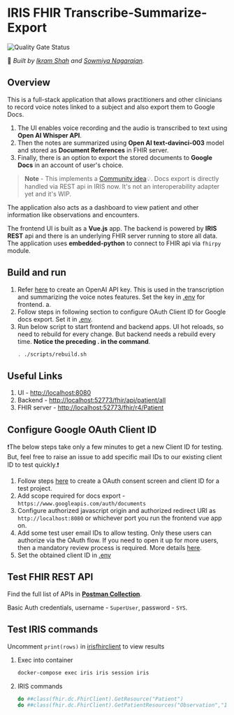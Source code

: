 # IRIS FHIR Transcribe-Summarize-Export

![Quality Gate Status](https://github.com/ikram-shah/iris-fhir-transcribe-summarize-export/actions/workflows/objectscript-quality.yml/badge.svg)

 🚀 *Built by [Ikram Shah](https://community.intersystems.com/user/ikram-shah) and [Sowmiya Nagarajan](https://community.intersystems.com/user/sowmiya-nagarajan).*

## Overview

This is a full-stack application that allows practitioners and other clinicians to record voice notes linked to a subject and also export them to Google Docs. 

1. The UI enables voice recording and the audio is transcribed to text using **Open AI Whisper API**.
2. Then the notes are summarized using **Open AI text-davinci-003** model and stored as **Document References** in FHIR server. 
3. Finally, there is an option to export the stored documents to **Google Docs** in an account of user's choice. 

> **Note** - This implements a [Community idea](https://ideas.intersystems.com/ideas/DPI-I-197)💡. Docs export is directly handled via REST api in IRIS now. It's not an interoperability adapter yet and it's WIP.

The application also acts as a dashboard to view patient and other information like observations and encounters.

The frontend UI is built as a **Vue.js** app. The backend is powered by **IRIS REST** api and there is an underlying FHIR server running to store all data. The application uses **embedded-python** to connect to FHIR api via `fhirpy` module.

## Build and run
1. Refer [here](https://www.howtogeek.com/885918/how-to-get-an-openai-api-key/) to create an OpenAI API key. This is used in the transcription and summarizing the voice notes features. Set the key in [.env](.env) for frontend.
    a. 
2. Follow steps in following section to configure OAuth Client ID for Google docs export. Set it in [.env](.env).
3. Run below script to start frontend and backend apps. UI hot reloads, so need to rebuild for every change. But backend needs a rebuild every time. **Notice the preceding . in the command**.
    ```bash
    . ./scripts/rebuild.sh
    ```

## Useful Links

1. UI - [http://localhost:8080](http://localhost:8080)
2. Backend - [http://localhost:52773/fhir/api/patient/all](http://localhost:52773/fhir/api/patient/all)
3. FHIR server - [http://localhost:52773/fhir/r4/Patient](http://localhost:52773/fhir/r4/Patient)

## Configure Google OAuth Client ID
❗The below steps take only a few minutes to get a new Client ID for testing. But, feel free to raise an issue to add specific mail IDs to our existing client ID to test quickly.❗

1. Follow steps [here](https://support.google.com/cloud/answer/6158849?hl=en#zippy=%2Cweb-applications) to create a OAuth consent screen and client ID for a test project.
2. Add scope required for docs export - `https://www.googleapis.com/auth/documents`
3. Configure authorized javascript origin and authorized redirect URI as `http://localhost:8080` or whichever port you run the frontend vue app on.
4. Add some test user email IDs to allow testing. Only these users can authorize via the OAuth flow. If you need to open it up for more users, then a mandatory review process is required. More details [here](https://support.google.com/cloud/answer/10311615?hl=en).
5. Set the obtained client ID in [.env](.env)

## Test FHIR REST API

Find the full list of APIs in **[Postman Collection](other/IRIS-FHIR-Talk2Doc.postman_collection.json)**.

Basic Auth credentials, username - `SuperUser`, password - `SYS`. 

## Test IRIS commands
Uncomment `print(rows)` in [irisfhirclient](src/python/irisfhirclient.py) to view results

1. Exec into container
    ```bash
    docker-compose exec iris iris session iris
    ```
2. IRIS commands
    ```bash
    do ##class(fhir.dc.FhirClient).GetResource("Patient")
    do ##class(fhir.dc.FhirClient).GetPatientResources("Observation","1")
    ```